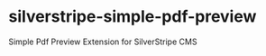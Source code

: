 silverstripe-simple-pdf-preview
===============================

Simple Pdf Preview Extension for SilverStripe CMS
